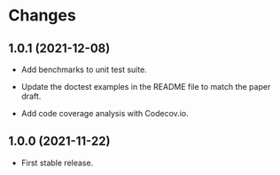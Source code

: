 # Changes

## 1.0.1 (2021-12-08)

- Add benchmarks to unit test suite.

- Update the doctest examples in the README file to match the paper draft.

- Add code coverage analysis with Codecov.io.

## 1.0.0 (2021-11-22)

- First stable release.
